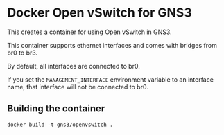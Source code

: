 # Docker Open vSwitch for GNS3

This creates a container for using Open vSwitch in GNS3.

This container supports ethernet interfaces and comes
with bridges from br0 to br3.

By default, all interfaces are connected to br0.

If you set the `MANAGEMENT_INTERFACE` environment variable to
an interface name, that interface will not be connected to br0.


## Building the container

```
docker build -t gns3/openvswitch .
```
